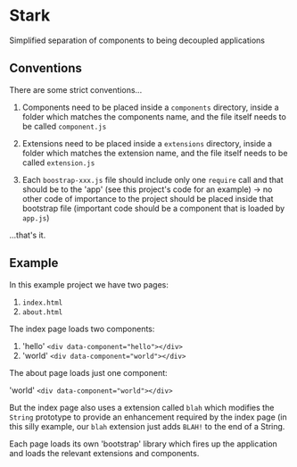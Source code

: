 # Stark

Simplified separation of components to being decoupled applications

## Conventions

There are some strict conventions...

1. Components need to be placed inside a `components` directory, inside a folder which matches the components name, and the file itself needs to be called `component.js`

2. Extensions need to be placed inside a `extensions` directory, inside a folder which matches the extension name, and the file itself needs to be called `extension.js`

3. Each `boostrap-xxx.js` file should include only one `require` call and that should be to the 'app' (see this project's code for an example) -> no other code of importance to the project should be placed inside that bootstrap file (important code should be a component that is loaded by `app.js`)

...that's it.

## Example

In this example project we have two pages:

1. `index.html`
2. `about.html`

The index page loads two components:

1. 'hello' `<div data-component="hello"></div>`
2. 'world' `<div data-component="world"></div>`

The about page loads just one component:

'world' `<div data-component="world"></div>`

But the index page also uses a extension called `blah` which modifies the `String` prototype to provide an enhancement required by the index page (in this silly example, our `blah` extension just adds `BLAH!` to the end of a String.

Each page loads its own 'bootstrap' library which fires up the application and loads the relevant extensions and components.